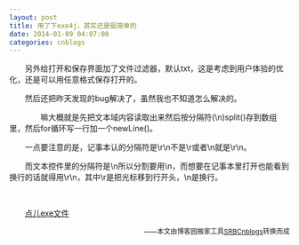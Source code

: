 ```yaml
---
layout: post
title: 用了下exe4j，其实还是挺简单的
date: 2014-01-09 04:07:00
categories: cnblogs
---
```


<p>　　另外给打开和保存界面加了文件过滤器，默认txt，这是考虑到用户体验的优化，还是可以用任意格式保存打开的。</p>
<p>　　然后还把昨天发现的bug解决了，虽然我也不知道怎么解决的。</p>
<p>　　　　嘛大概就是先把文本域内容读取出来然后按分隔符(\n)split()存到数组里，然后for循环写一行加一个newLine()。</p>
<p>　　一点要注意的是，记事本认的分隔符是\r\n不是\r或者\n就是\r\n。</p>
<p>　　而文本控件里的分隔符是\n所以分割要用\n，而想要在记事本里打开也能看到换行的话就得用\r\n，其中\r是把光标移到行开头，\n是换行。</p>
<p>&nbsp;</p>
<p>　　<a href="http://files.cnblogs.com/JavaForNow/LowNoteV1.3.zip">点儿exe文件</a></p>

<p align=right><span style="font-size: 12px">——本文由博客园搬家工具<a href="https://github.com/mlxy/SRBCnblogs">SRBCnblogs</a>转换而成</span></p>